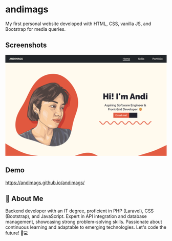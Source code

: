 # andimags

My first personal website developed with HTML, CSS, vanilla JS, and Bootstrap for media queries.

## Screenshots

<img src="screenshot.png" max-width="300">

## Demo

https://andimags.github.io/andimags/

## 🚀 About Me
Backend developer with an IT degree, proficient in PHP (Laravel), CSS (Bootstrap), and JavaScript. Expert in API integration and database management, showcasing strong problem-solving skills. Passionate about continuous learning and adaptable to emerging technologies. Let's code the future! 🚀💻

